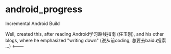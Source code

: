 # android_progress
Incremental Android Build

Well, created this, after reading  Android学习路线指南 (任玉刚), and his other blogs, where he emphasized "writing down" (说从前coding, 总要去baidu搜索 ...)    <---   




